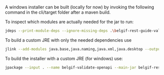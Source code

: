 A windows installer can be built (locally for now) by invoking the following command in the cli/target folder after a maven build.

To inspect which modules are actually needed for the jar to run:
```bash
jdeps --print-module-deps --ignore-missing-deps .\belgif-rest-guide-validator-cli-latest.jar
```

To build a custom JRE with only the needed dependencies use
```bash
jlink --add-modules java.base,java.naming,java.xml,java.desktop --output custom-jre --strip-debug --no-header-files --no-man-pages
```

To build the installer with a custom JRE (for windows) use:
```bash
jpackage --input . --name belgif-validate-openapi --main-jar belgif-rest-guide-validator-cli-latest.jar --type msi --app-version 2.2.0 --description "Validate OpenApi to Belgif guidelines" --vendor "Belgif" --icon ../package/belgif.ico --win-console --resource-dir "../package/windows" --runtime-image custom-jre --install-dir belgif-rest-guide-validator --add-launcher launch-belgif-rest-guide-validator="../package/clickable-launcher.properties"
```
